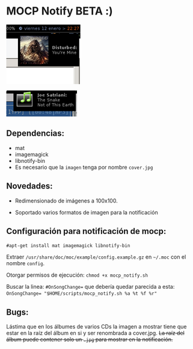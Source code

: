 # MOCP Notify BETA :)

![Mocp_notify en acción](https://github.com/Tarrasquero/Mocp_notify/blob/master/screenshot.png?raw=true)

![Mocp notify ico](https://github.com/Tarrasquero/Mocp_notify/blob/master/Screenshot-ico.png)

## Dependencias:

 - mat 
 - imagemagick 
 - libnotify-bin
 - Es necesario que la `imagen` tenga por nombre `cover.jpg`
 
## Novedades:

- Redimensionado de imágenes a 100x100.

- Soportado varios formatos de imagen para la notificación 

## Configuración para notificación de mocp:

    #apt-get install mat imagemagick libnotify-bin
 
Extraer `/usr/share/doc/moc/example/config.example.gz` en `~/.moc` con el nombre `config`.  

Otorgar permisos de ejecución:  `chmod +x mocp_notify.sh`

Buscar la linea: `#OnSongChange=` que debería quedar parecida a esta: `OnSongChange= "$HOME/scripts/mocp_notify.sh %a %t %f %r"` 

## Bugs:

Lástima que en los álbumes de varios CDs la imagen a mostrar tiene que estar en la raíz del álbum en si y ser renombrada a cover.jpg. ~~La raíz del álbum puede contener solo un `.jpg` para mostrar en la notificación.~~
